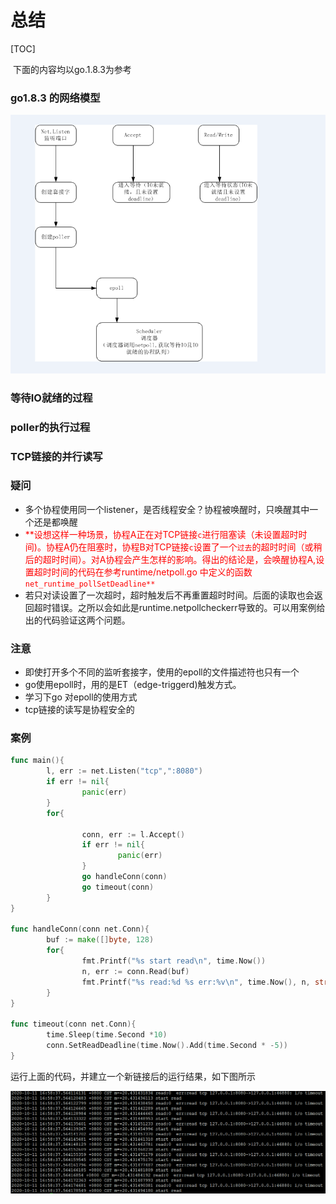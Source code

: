 #                                                        总结

  

[TOC]

​         下面的内容均以go.1.8.3为参考

### go1.8.3 的网络模型

![1589428734520](${img}/1589428734520.png)





### 等待IO就绪的过程



### poller的执行过程



### TCP链接的并行读写



### 疑问

* 多个协程使用同一个listener，是否线程安全？协程被唤醒时，只唤醒其中一个还是都唤醒
* <font color="red">**设想这样一种场景，协程A正在对TCP链接`c`进行阻塞读（未设置超时时间)。协程A仍在阻塞时，协程B对TCP链接`c`设置了一个`过去`的超时时间（或稍后的超时时间）。对A协程会产生怎样的影响。得出的结论是，会唤醒协程A,设置超时时间的代码在参考runtime/netpoll.go 中定义的函数`net_runtime_pollSetDeadline**`</font>
* 若只对读设置了一次超时，超时触发后不再重置超时时间。后面的读取也会返回超时错误。之所以会如此是runtime.netpollcheckerr导致的。可以用案例给出的代码验证这两个问题。

### 注意

* 即使打开多个不同的监听套接字，使用的epoll的文件描述符也只有一个
* go使用epoll时，用的是ET（edge-triggerd)触发方式。
* 学习下go 对epoll的使用方式
* tcp链接的读写是协程安全的





### 案例

~~~go
func main(){
        l, err := net.Listen("tcp",":8080")
        if err != nil{
                panic(err)
        }
        for{

                conn, err := l.Accept()
                if err != nil{
                        panic(err)
                }
                go handleConn(conn)
                go timeout(conn)
        }
}

func handleConn(conn net.Conn){
        buf := make([]byte, 128)
        for{
                fmt.Printf("%s start read\n", time.Now())
                n, err := conn.Read(buf)
                fmt.Printf("%s read:%d %s err:%v\n", time.Now(), n, string(buf), err)
        }
}

func timeout(conn net.Conn){
        time.Sleep(time.Second *10)
        conn.SetReadDeadline(time.Now().Add(time.Second * -5))
}

~~~



运行上面的代码，并建立一个新链接后的运行结果，如下图所示

![1602407582516](${img}/1602407582516.png)